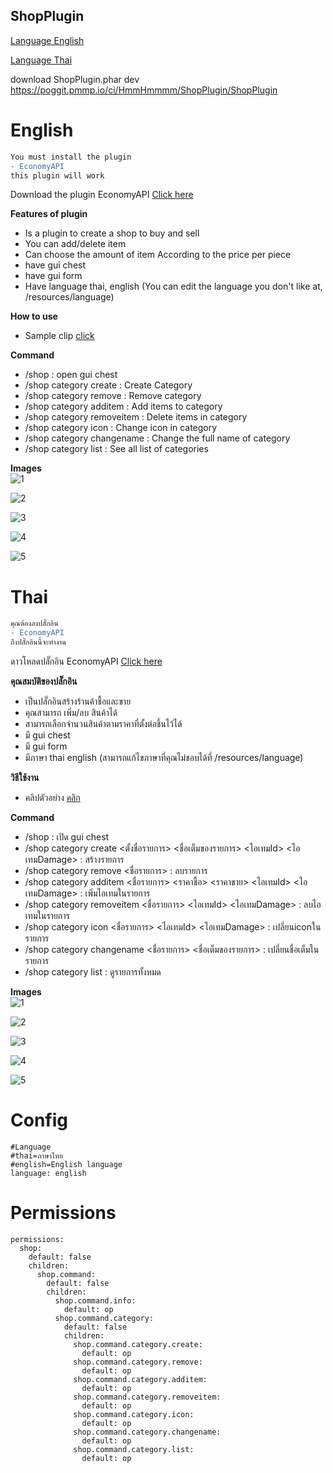 ## ShopPlugin


[Language English](#english)

[Language Thai](#thai)


download ShopPlugin.phar dev https://poggit.pmmp.io/ci/HmmHmmmm/ShopPlugin/ShopPlugin


# English

```diff
You must install the plugin
- EconomyAPI
this plugin will work
```

Download the plugin EconomyAPI [Click here](https://poggit.pmmp.io/p/economyapi)


**Features of plugin**<br>
- Is a plugin to create a shop to buy and sell
- You can add/delete item
- Can choose the amount of item According to the price per piece
- have gui chest
- have gui form
- Have language thai, english (You can edit the language you don't like at, /resources/language)


**How to use**<br>
- Sample clip [click](https://youtu.be/Rd7uGpD1tIU)


**Command**<br>
- /shop : open gui chest
- /shop category create <NameTheCategory> <FullCategoryName> <ItemId> <ItemDamage> : Create Category
- /shop category remove <NameCategory> : Remove category
- /shop category additem <NameCategory> <BuyPrice> <SellPrice> <ItemId> <ItemDamage> : Add items to category
- /shop category removeitem <NameCategory> <ItemId> <ItemDamage> : Delete items in category
- /shop category icon <NameCategory> <ItemId> <ItemDamage> : Change icon in category
- /shop category changename <NameCategory> <FullNameOfCategory> : Change the full name of category
- /shop category list : See all list of categories


**Images**<br>
![1](https://github.com/HmmHmmmm/ShopPlugin/blob/master/images/2.0/1en.jpg)

![2](https://github.com/HmmHmmmm/ShopPlugin/blob/master/images/2.0/2en.jpg)

![3](https://github.com/HmmHmmmm/ShopPlugin/blob/master/images/2.0/3en.jpg)

![4](https://github.com/HmmHmmmm/ShopPlugin/blob/master/images/2.0/4en.jpg)

![5](https://github.com/HmmHmmmm/ShopPlugin/blob/master/images/2.0/5en.jpg)


# Thai

```diff
คุณต้องลงปลั๊กอิน
- EconomyAPI
ถึงปลั๊กอินนี้จะทำงาน
```

ดาวโหลดปลั๊กอิน EconomyAPI [Click here](https://poggit.pmmp.io/p/economyapi)


**คุณสมบัติของปลั๊กอิน**<br>
- เป็นปลั๊กอินสร้างร้านค้าชื้อและขาย
- คุณสามารถ เพิ่ม/ลบ สินค้าได้
- สามารถเลือกจำนวนสินค้าตามราคาที่ตั้งต่อชิ้นไว้ได้
- มี gui chest
- มี gui form
- มีภาษา thai english (สามารถแก้ไขภาษาที่คุณไม่ชอบได้ที่ /resources/language)


**วิธีใช้งาน**<br>
- คลิปตัวอย่าง [คลิก](https://youtu.be/Rd7uGpD1tIU)


**Command**<br>
- /shop : เปิด gui chest
- /shop category create <ตั้งชื่อรายการ> <ชื่อเต็มของรายการ> <ไอเทมId> <ไอเทมDamage> : สร้างรายการ
- /shop category remove <ชื่อรายการ> : ลบรายการ
- /shop category additem <ชื่อรายการ> <ราคาชื้อ> <ราคาขาย> <ไอเทมId> <ไอเทมDamage> : เพิ่มไอเทมในรายการ
- /shop category removeitem <ชื่อรายการ> <ไอเทมId> <ไอเทมDamage> : ลบไอเทมในรายการ
- /shop category icon <ชื่อรายการ> <ไอเทมId> <ไอเทมDamage> : เปลี่ยนiconในรายการ
- /shop category changename <ชื่อรายการ> <ชื่อเต็มของรายการ> : เปลี่ยนชื่อเต็มในรายการ
- /shop category list : ดูรายการทั้งหมด


**Images**<br>
![1](https://github.com/HmmHmmmm/ShopPlugin/blob/master/images/2.0/1th.jpg)

![2](https://github.com/HmmHmmmm/ShopPlugin/blob/master/images/2.0/2th.jpg)

![3](https://github.com/HmmHmmmm/ShopPlugin/blob/master/images/2.0/3th.jpg)

![4](https://github.com/HmmHmmmm/ShopPlugin/blob/master/images/2.0/4th.jpg)

![5](https://github.com/HmmHmmmm/ShopPlugin/blob/master/images/2.0/5th.jpg)


# Config
```
#Language
#thai=ภาษาไทย
#english=English language
language: english
```
  

# Permissions
```
permissions:
  shop:
    default: false
    children:
      shop.command:
        default: false
        children:
          shop.command.info:
            default: op
          shop.command.category:
            default: false
            children:
              shop.command.category.create:
                default: op
              shop.command.category.remove:
                default: op
              shop.command.category.additem:
                default: op
              shop.command.category.removeitem:
                default: op
              shop.command.category.icon:
                default: op
              shop.command.category.changename:
                default: op
              shop.command.category.list:
                default: op
```



